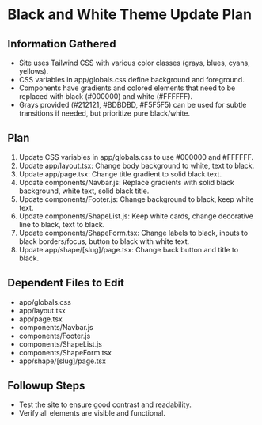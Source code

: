# Black and White Theme Update Plan

## Information Gathered
- Site uses Tailwind CSS with various color classes (grays, blues, cyans, yellows).
- CSS variables in app/globals.css define background and foreground.
- Components have gradients and colored elements that need to be replaced with black (#000000) and white (#FFFFFF).
- Grays provided (#212121, #BDBDBD, #F5F5F5) can be used for subtle transitions if needed, but prioritize pure black/white.

## Plan
1. Update CSS variables in app/globals.css to use #000000 and #FFFFFF.
2. Update app/layout.tsx: Change body background to white, text to black.
3. Update app/page.tsx: Change title gradient to solid black text.
4. Update components/Navbar.js: Replace gradients with solid black background, white text, solid black title.
5. Update components/Footer.js: Change background to black, keep white text.
6. Update components/ShapeList.js: Keep white cards, change decorative line to black, text to black.
7. Update components/ShapeForm.tsx: Change labels to black, inputs to black borders/focus, button to black with white text.
8. Update app/shape/[slug]/page.tsx: Change back button and title to black.

## Dependent Files to Edit
- app/globals.css
- app/layout.tsx
- app/page.tsx
- components/Navbar.js
- components/Footer.js
- components/ShapeList.js
- components/ShapeForm.tsx
- app/shape/[slug]/page.tsx

## Followup Steps
- Test the site to ensure good contrast and readability.
- Verify all elements are visible and functional.
